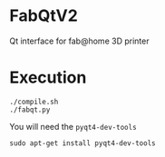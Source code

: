 # FabQtV2
Qt interface for fab@home 3D printer

# Execution

    ./compile.sh
    ./fabqt.py
    
You will need the ```pyqt4-dev-tools```

    sudo apt-get install pyqt4-dev-tools
